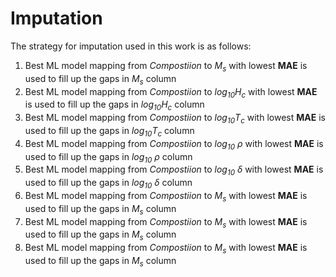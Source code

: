 # Imputation

The strategy for imputation used in this work is as follows:
1. Best ML model mapping from *Compostiion* to *M<sub>s</sub>* with lowest **MAE** is used to fill up the gaps in *M<sub>s</sub>* column
2. Best ML model mapping from *Compostiion* to *log<sub>10</sub>H<sub>c</sub>* with lowest **MAE** is used to fill up the gaps in *log<sub>10</sub>H<sub>c</sub>* column
3. Best ML model mapping from *Compostiion* to *log<sub>10</sub>T<sub>c</sub>* with lowest **MAE** is used to fill up the gaps in *log<sub>10</sub>T<sub>c</sub>* column
4. Best ML model mapping from *Compostiion* to *log<sub>10</sub> ρ* with lowest **MAE** is used to fill up the gaps in *log<sub>10</sub> ρ* column
5. Best ML model mapping from *Compostiion* to *log<sub>10</sub> δ* with lowest **MAE** is used to fill up the gaps in *log<sub>10</sub> δ* column
6. Best ML model mapping from *Compostiion* to *M<sub>s</sub>* with lowest **MAE** is used to fill up the gaps in *M<sub>s</sub>* column
7. Best ML model mapping from *Compostiion* to *M<sub>s</sub>* with lowest **MAE** is used to fill up the gaps in *M<sub>s</sub>* column
8. Best ML model mapping from *Compostiion* to *M<sub>s</sub>* with lowest **MAE** is used to fill up the gaps in *M<sub>s</sub>* column
